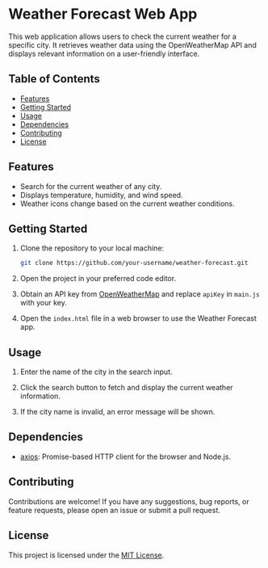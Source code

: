 # Weather Forecast Web App

This web application allows users to check the current weather for a specific city. It retrieves weather data using the OpenWeatherMap API and displays relevant information on a user-friendly interface.

## Table of Contents

- [Features](#features)
- [Getting Started](#getting-started)
- [Usage](#usage)
- [Dependencies](#dependencies)
- [Contributing](#contributing)
- [License](#license)

## Features

- Search for the current weather of any city.
- Displays temperature, humidity, and wind speed.
- Weather icons change based on the current weather conditions.

## Getting Started

1. Clone the repository to your local machine:

    ```bash
    git clone https://github.com/your-username/weather-forecast.git
    ```

2. Open the project in your preferred code editor.

3. Obtain an API key from [OpenWeatherMap](https://openweathermap.org/) and replace `apiKey` in `main.js` with your key.

4. Open the `index.html` file in a web browser to use the Weather Forecast app.

## Usage

1. Enter the name of the city in the search input.

2. Click the search button to fetch and display the current weather information.

3. If the city name is invalid, an error message will be shown.

## Dependencies

- [axios](https://github.com/axios/axios): Promise-based HTTP client for the browser and Node.js.

## Contributing

Contributions are welcome! If you have any suggestions, bug reports, or feature requests, please open an issue or submit a pull request.

## License

This project is licensed under the [MIT License](LICENSE).
